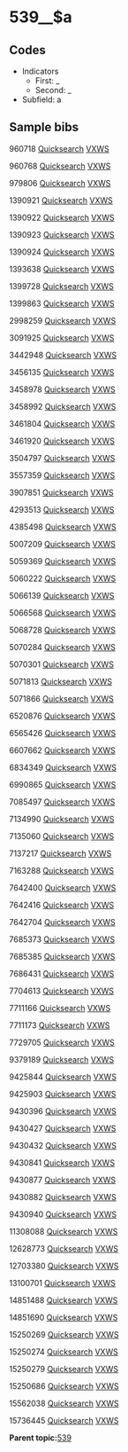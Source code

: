 # 539\_\_$a

## Codes

-   Indicators
    -   First: \_
    -   Second: \_
-   Subfield: a

## Sample bibs

960718 [Quicksearch](https://search.library.yale.edu/catalog/960718) [VXWS](http://prodorbis.library.yale.edu:7014/vxws/GetHoldingsService?bibId=960718)

960768 [Quicksearch](https://search.library.yale.edu/catalog/960768) [VXWS](http://prodorbis.library.yale.edu:7014/vxws/GetHoldingsService?bibId=960768)

979806 [Quicksearch](https://search.library.yale.edu/catalog/979806) [VXWS](http://prodorbis.library.yale.edu:7014/vxws/GetHoldingsService?bibId=979806)

1390921 [Quicksearch](https://search.library.yale.edu/catalog/1390921) [VXWS](http://prodorbis.library.yale.edu:7014/vxws/GetHoldingsService?bibId=1390921)

1390922 [Quicksearch](https://search.library.yale.edu/catalog/1390922) [VXWS](http://prodorbis.library.yale.edu:7014/vxws/GetHoldingsService?bibId=1390922)

1390923 [Quicksearch](https://search.library.yale.edu/catalog/1390923) [VXWS](http://prodorbis.library.yale.edu:7014/vxws/GetHoldingsService?bibId=1390923)

1390924 [Quicksearch](https://search.library.yale.edu/catalog/1390924) [VXWS](http://prodorbis.library.yale.edu:7014/vxws/GetHoldingsService?bibId=1390924)

1393638 [Quicksearch](https://search.library.yale.edu/catalog/1393638) [VXWS](http://prodorbis.library.yale.edu:7014/vxws/GetHoldingsService?bibId=1393638)

1399728 [Quicksearch](https://search.library.yale.edu/catalog/1399728) [VXWS](http://prodorbis.library.yale.edu:7014/vxws/GetHoldingsService?bibId=1399728)

1399863 [Quicksearch](https://search.library.yale.edu/catalog/1399863) [VXWS](http://prodorbis.library.yale.edu:7014/vxws/GetHoldingsService?bibId=1399863)

2998259 [Quicksearch](https://search.library.yale.edu/catalog/2998259) [VXWS](http://prodorbis.library.yale.edu:7014/vxws/GetHoldingsService?bibId=2998259)

3091925 [Quicksearch](https://search.library.yale.edu/catalog/3091925) [VXWS](http://prodorbis.library.yale.edu:7014/vxws/GetHoldingsService?bibId=3091925)

3442948 [Quicksearch](https://search.library.yale.edu/catalog/3442948) [VXWS](http://prodorbis.library.yale.edu:7014/vxws/GetHoldingsService?bibId=3442948)

3456135 [Quicksearch](https://search.library.yale.edu/catalog/3456135) [VXWS](http://prodorbis.library.yale.edu:7014/vxws/GetHoldingsService?bibId=3456135)

3458978 [Quicksearch](https://search.library.yale.edu/catalog/3458978) [VXWS](http://prodorbis.library.yale.edu:7014/vxws/GetHoldingsService?bibId=3458978)

3458992 [Quicksearch](https://search.library.yale.edu/catalog/3458992) [VXWS](http://prodorbis.library.yale.edu:7014/vxws/GetHoldingsService?bibId=3458992)

3461804 [Quicksearch](https://search.library.yale.edu/catalog/3461804) [VXWS](http://prodorbis.library.yale.edu:7014/vxws/GetHoldingsService?bibId=3461804)

3461920 [Quicksearch](https://search.library.yale.edu/catalog/3461920) [VXWS](http://prodorbis.library.yale.edu:7014/vxws/GetHoldingsService?bibId=3461920)

3504797 [Quicksearch](https://search.library.yale.edu/catalog/3504797) [VXWS](http://prodorbis.library.yale.edu:7014/vxws/GetHoldingsService?bibId=3504797)

3557359 [Quicksearch](https://search.library.yale.edu/catalog/3557359) [VXWS](http://prodorbis.library.yale.edu:7014/vxws/GetHoldingsService?bibId=3557359)

3907851 [Quicksearch](https://search.library.yale.edu/catalog/3907851) [VXWS](http://prodorbis.library.yale.edu:7014/vxws/GetHoldingsService?bibId=3907851)

4293513 [Quicksearch](https://search.library.yale.edu/catalog/4293513) [VXWS](http://prodorbis.library.yale.edu:7014/vxws/GetHoldingsService?bibId=4293513)

4385498 [Quicksearch](https://search.library.yale.edu/catalog/4385498) [VXWS](http://prodorbis.library.yale.edu:7014/vxws/GetHoldingsService?bibId=4385498)

5007209 [Quicksearch](https://search.library.yale.edu/catalog/5007209) [VXWS](http://prodorbis.library.yale.edu:7014/vxws/GetHoldingsService?bibId=5007209)

5059369 [Quicksearch](https://search.library.yale.edu/catalog/5059369) [VXWS](http://prodorbis.library.yale.edu:7014/vxws/GetHoldingsService?bibId=5059369)

5060222 [Quicksearch](https://search.library.yale.edu/catalog/5060222) [VXWS](http://prodorbis.library.yale.edu:7014/vxws/GetHoldingsService?bibId=5060222)

5066139 [Quicksearch](https://search.library.yale.edu/catalog/5066139) [VXWS](http://prodorbis.library.yale.edu:7014/vxws/GetHoldingsService?bibId=5066139)

5066568 [Quicksearch](https://search.library.yale.edu/catalog/5066568) [VXWS](http://prodorbis.library.yale.edu:7014/vxws/GetHoldingsService?bibId=5066568)

5068728 [Quicksearch](https://search.library.yale.edu/catalog/5068728) [VXWS](http://prodorbis.library.yale.edu:7014/vxws/GetHoldingsService?bibId=5068728)

5070284 [Quicksearch](https://search.library.yale.edu/catalog/5070284) [VXWS](http://prodorbis.library.yale.edu:7014/vxws/GetHoldingsService?bibId=5070284)

5070301 [Quicksearch](https://search.library.yale.edu/catalog/5070301) [VXWS](http://prodorbis.library.yale.edu:7014/vxws/GetHoldingsService?bibId=5070301)

5071813 [Quicksearch](https://search.library.yale.edu/catalog/5071813) [VXWS](http://prodorbis.library.yale.edu:7014/vxws/GetHoldingsService?bibId=5071813)

5071866 [Quicksearch](https://search.library.yale.edu/catalog/5071866) [VXWS](http://prodorbis.library.yale.edu:7014/vxws/GetHoldingsService?bibId=5071866)

6520876 [Quicksearch](https://search.library.yale.edu/catalog/6520876) [VXWS](http://prodorbis.library.yale.edu:7014/vxws/GetHoldingsService?bibId=6520876)

6565426 [Quicksearch](https://search.library.yale.edu/catalog/6565426) [VXWS](http://prodorbis.library.yale.edu:7014/vxws/GetHoldingsService?bibId=6565426)

6607662 [Quicksearch](https://search.library.yale.edu/catalog/6607662) [VXWS](http://prodorbis.library.yale.edu:7014/vxws/GetHoldingsService?bibId=6607662)

6834349 [Quicksearch](https://search.library.yale.edu/catalog/6834349) [VXWS](http://prodorbis.library.yale.edu:7014/vxws/GetHoldingsService?bibId=6834349)

6990865 [Quicksearch](https://search.library.yale.edu/catalog/6990865) [VXWS](http://prodorbis.library.yale.edu:7014/vxws/GetHoldingsService?bibId=6990865)

7085497 [Quicksearch](https://search.library.yale.edu/catalog/7085497) [VXWS](http://prodorbis.library.yale.edu:7014/vxws/GetHoldingsService?bibId=7085497)

7134990 [Quicksearch](https://search.library.yale.edu/catalog/7134990) [VXWS](http://prodorbis.library.yale.edu:7014/vxws/GetHoldingsService?bibId=7134990)

7135060 [Quicksearch](https://search.library.yale.edu/catalog/7135060) [VXWS](http://prodorbis.library.yale.edu:7014/vxws/GetHoldingsService?bibId=7135060)

7137217 [Quicksearch](https://search.library.yale.edu/catalog/7137217) [VXWS](http://prodorbis.library.yale.edu:7014/vxws/GetHoldingsService?bibId=7137217)

7163288 [Quicksearch](https://search.library.yale.edu/catalog/7163288) [VXWS](http://prodorbis.library.yale.edu:7014/vxws/GetHoldingsService?bibId=7163288)

7642400 [Quicksearch](https://search.library.yale.edu/catalog/7642400) [VXWS](http://prodorbis.library.yale.edu:7014/vxws/GetHoldingsService?bibId=7642400)

7642416 [Quicksearch](https://search.library.yale.edu/catalog/7642416) [VXWS](http://prodorbis.library.yale.edu:7014/vxws/GetHoldingsService?bibId=7642416)

7642704 [Quicksearch](https://search.library.yale.edu/catalog/7642704) [VXWS](http://prodorbis.library.yale.edu:7014/vxws/GetHoldingsService?bibId=7642704)

7685373 [Quicksearch](https://search.library.yale.edu/catalog/7685373) [VXWS](http://prodorbis.library.yale.edu:7014/vxws/GetHoldingsService?bibId=7685373)

7685385 [Quicksearch](https://search.library.yale.edu/catalog/7685385) [VXWS](http://prodorbis.library.yale.edu:7014/vxws/GetHoldingsService?bibId=7685385)

7686431 [Quicksearch](https://search.library.yale.edu/catalog/7686431) [VXWS](http://prodorbis.library.yale.edu:7014/vxws/GetHoldingsService?bibId=7686431)

7704613 [Quicksearch](https://search.library.yale.edu/catalog/7704613) [VXWS](http://prodorbis.library.yale.edu:7014/vxws/GetHoldingsService?bibId=7704613)

7711166 [Quicksearch](https://search.library.yale.edu/catalog/7711166) [VXWS](http://prodorbis.library.yale.edu:7014/vxws/GetHoldingsService?bibId=7711166)

7711173 [Quicksearch](https://search.library.yale.edu/catalog/7711173) [VXWS](http://prodorbis.library.yale.edu:7014/vxws/GetHoldingsService?bibId=7711173)

7729705 [Quicksearch](https://search.library.yale.edu/catalog/7729705) [VXWS](http://prodorbis.library.yale.edu:7014/vxws/GetHoldingsService?bibId=7729705)

9379189 [Quicksearch](https://search.library.yale.edu/catalog/9379189) [VXWS](http://prodorbis.library.yale.edu:7014/vxws/GetHoldingsService?bibId=9379189)

9425844 [Quicksearch](https://search.library.yale.edu/catalog/9425844) [VXWS](http://prodorbis.library.yale.edu:7014/vxws/GetHoldingsService?bibId=9425844)

9425903 [Quicksearch](https://search.library.yale.edu/catalog/9425903) [VXWS](http://prodorbis.library.yale.edu:7014/vxws/GetHoldingsService?bibId=9425903)

9430396 [Quicksearch](https://search.library.yale.edu/catalog/9430396) [VXWS](http://prodorbis.library.yale.edu:7014/vxws/GetHoldingsService?bibId=9430396)

9430427 [Quicksearch](https://search.library.yale.edu/catalog/9430427) [VXWS](http://prodorbis.library.yale.edu:7014/vxws/GetHoldingsService?bibId=9430427)

9430432 [Quicksearch](https://search.library.yale.edu/catalog/9430432) [VXWS](http://prodorbis.library.yale.edu:7014/vxws/GetHoldingsService?bibId=9430432)

9430841 [Quicksearch](https://search.library.yale.edu/catalog/9430841) [VXWS](http://prodorbis.library.yale.edu:7014/vxws/GetHoldingsService?bibId=9430841)

9430877 [Quicksearch](https://search.library.yale.edu/catalog/9430877) [VXWS](http://prodorbis.library.yale.edu:7014/vxws/GetHoldingsService?bibId=9430877)

9430882 [Quicksearch](https://search.library.yale.edu/catalog/9430882) [VXWS](http://prodorbis.library.yale.edu:7014/vxws/GetHoldingsService?bibId=9430882)

9430940 [Quicksearch](https://search.library.yale.edu/catalog/9430940) [VXWS](http://prodorbis.library.yale.edu:7014/vxws/GetHoldingsService?bibId=9430940)

11308088 [Quicksearch](https://search.library.yale.edu/catalog/11308088) [VXWS](http://prodorbis.library.yale.edu:7014/vxws/GetHoldingsService?bibId=11308088)

12628773 [Quicksearch](https://search.library.yale.edu/catalog/12628773) [VXWS](http://prodorbis.library.yale.edu:7014/vxws/GetHoldingsService?bibId=12628773)

12703380 [Quicksearch](https://search.library.yale.edu/catalog/12703380) [VXWS](http://prodorbis.library.yale.edu:7014/vxws/GetHoldingsService?bibId=12703380)

13100701 [Quicksearch](https://search.library.yale.edu/catalog/13100701) [VXWS](http://prodorbis.library.yale.edu:7014/vxws/GetHoldingsService?bibId=13100701)

14851488 [Quicksearch](https://search.library.yale.edu/catalog/14851488) [VXWS](http://prodorbis.library.yale.edu:7014/vxws/GetHoldingsService?bibId=14851488)

14851690 [Quicksearch](https://search.library.yale.edu/catalog/14851690) [VXWS](http://prodorbis.library.yale.edu:7014/vxws/GetHoldingsService?bibId=14851690)

15250269 [Quicksearch](https://search.library.yale.edu/catalog/15250269) [VXWS](http://prodorbis.library.yale.edu:7014/vxws/GetHoldingsService?bibId=15250269)

15250274 [Quicksearch](https://search.library.yale.edu/catalog/15250274) [VXWS](http://prodorbis.library.yale.edu:7014/vxws/GetHoldingsService?bibId=15250274)

15250279 [Quicksearch](https://search.library.yale.edu/catalog/15250279) [VXWS](http://prodorbis.library.yale.edu:7014/vxws/GetHoldingsService?bibId=15250279)

15250686 [Quicksearch](https://search.library.yale.edu/catalog/15250686) [VXWS](http://prodorbis.library.yale.edu:7014/vxws/GetHoldingsService?bibId=15250686)

15562038 [Quicksearch](https://search.library.yale.edu/catalog/15562038) [VXWS](http://prodorbis.library.yale.edu:7014/vxws/GetHoldingsService?bibId=15562038)

15736445 [Quicksearch](https://search.library.yale.edu/catalog/15736445) [VXWS](http://prodorbis.library.yale.edu:7014/vxws/GetHoldingsService?bibId=15736445)

**Parent topic:**[539](../../tags/539/539.md)

